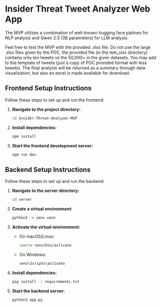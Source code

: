 # Insider Threat Tweet Analyzer Web App

The MVP utilizes a combination of well-known hugging face piplines for NLP analysis and Qwen 2.5 (3B parameters) for LLM analysis. 

Feel free to test the MVP with the provided .xlsx file. Do not use the large .xlsx files given by the POC, the provided file (in the test_xlsx directory) contains only ten tweets vs the 50,000+ in the given datasets. You may add to the template of tweets (just a copy of POC provided format with less tweets). The final analysis will be returned as a summary through data visualization, but also an excel is made available for download.

## Frontend Setup Instructions

Follow these steps to set up and run the frontend:

1. **Navigate to the project directory:**

    ```bash
    cd Insider-Threat-Analyzer-MVP
    ```

2. **Install dependencies:**

    ```bash
    npm install
    ```

3. **Start the frontend development server:**

    ```bash
    npm run dev
    ```


## Backend Setup Instructions

Follow these steps to set up and run the backend:

1. **Navigate to the server directory:**

    ```bash
    cd server
    ```

2. **Create a virtual environment:**

    ```bash
    python3 -m venv venv
    ```

3. **Activate the virtual environment:**

    - On macOS/Linux:

        ```bash
        source venv/bin/activate
        ```

    - On Windows:

        ```bash
        venv\Scripts\activate
        ```

5. **Install dependencies:**

    ```bash
    pip install -r requirements.txt
    ```

6. **Start the backend server:**

    ```bash
    python3 app.py
    ```
